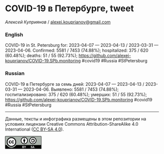 COVID-19 в Петербурге, tweet
============================

*Алексей Куприянов* /
<a href="mailto:alexei.kouprianov@gmail.com" class="email">alexei.kouprianov@gmail.com</a>

### English

COVID-19 in St. Petersburg for: 2023-04-07 — 2023-04-13 / 2023-03-31 —
2023-04-06. Сonfirmed: 5581 / 7453 (74.88%); hospitalized: 375 / 620
(60.48%); deaths: 51 / 55 (92.73%);
<a href="https://github.com/alexei-kouprianov/COVID-19.SPb.monitoring" class="uri">https://github.com/alexei-kouprianov/COVID-19.SPb.monitoring</a>
\#covid19 \#Russia \#StPetersburg

### Russian

COVID-19 в Петербурге за семь дней: 2023-04-07 — 2023-04-13 / 2023-03-31
— 2023-04-06. Выявлено: 5581 / 7453 (74.88%); госпитализировано: 375 /
620 (60.48%); умерших: 51 / 55 (92.73%);
<a href="https://github.com/alexei-kouprianov/COVID-19.SPb.monitoring" class="uri">https://github.com/alexei-kouprianov/COVID-19.SPb.monitoring</a>
\#covid19 \#Russia \#StPetersburg

------------------------------------------------------------------------

Данные, тексты и инфографика размещены в этом репозитории на условиях
лицензии Creative Commons Attribution-ShareAlike 4.0 International ([CC
BY-SA 4.0](https://creativecommons.org/licenses/by-sa/4.0/)).

![](../misc/CC-BY-SA-icon.png "CC-BY-SA")
